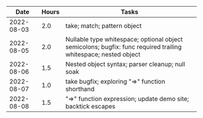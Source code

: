 | Date     | Hours | Tasks
|----------|-------|----------------------------------------------------------|
|2022-08-03| 2.0   | take; match; pattern object
|2022-08-05| 2.0   | Nullable type whitespace; optional object semicolons; bugfix: func required trailing whitespace; nested object
|2022-08-06| 1.5   | Nested object syntax; parser cleanup; null soak
|2022-08-07| 1.0   | take bugfix; exploring "=>" function shorthand
|2022-08-08| 1.5   | "=>" function expression; update demo site; backtick escapes
